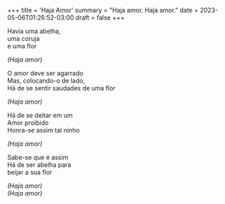 +++
title = 'Haja Amor'
summary = "Haja amor. Haja amor."
date = 2023-05-06T01:26:52-03:00
draft = false
+++

Havia uma abelha,  
uma coruja  
e uma flor  

*(Haja amor)*  

O amor deve ser agarrado  
Mas, colocando-o de lado,  
Há de se sentir saudades de uma flor  

*(Haja amor)*  

Há de se deitar em um  
Amor proibido  
Honra-se assim tal ninho  

*(Haja amor)*  

Sabe-se que é assim  
Há de ser abelha para  
beijar a sua flor  

*(Haja amor)*  
*(Haja amor)*  
